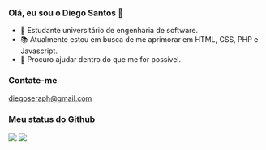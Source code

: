 ### Olá, eu sou o Diego Santos 🤝

- 📕 Estudante universitário de engenharia de software. <br>
- 📚 Atualmente estou em busca de me aprimorar em HTML, CSS, PHP e Javascript.
- 💬 Procuro ajudar dentro do que me for possível.

### Contate-me 

diegoseraph@gmail.com

### Meu status do Github 

<a href="https://github.com/diegoseraph/github-readme-stats">
  <img align="center" src="https://github-readme-stats.vercel.app/api?username=diegoseraph&show_icons=true&theme=dracula&bg_color=141414&title_color=f0f0f0&text_color=b8b8b8" />
</a>
<a href="https://github.com/diegoseraph/convoychat">
  <img align="center" src="https://github-readme-stats.vercel.app/api/top-langs/?username=diegoseraph&bg_color=141414&title_color=f0f0f0&text_color=cfcfcf" />
</a>

